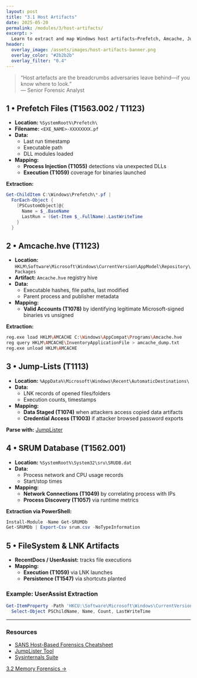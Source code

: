 ```yaml
---
layout: post
title: "3.1 Host Artifacts"
date: 2025-05-20
permalink: /modules/3/host-artifacts/
excerpt: >
  Learn to extract and map Windows host artifacts—Prefetch, Amcache, Jump‐Lists, SRUM—to ATT&CK techniques for precise DFIR reporting.
header:
  overlay_image: /assets/images/host-artifacts-banner.png
  overlay_color: "#2b2b2b"
  overlay_filter: "0.4"
---
```


> “Host artefacts are the breadcrumbs adversaries leave behind—if you know where to look.”  
> — Senior Forensic Analyst

## 1 • Prefetch Files (T1563.002 / T1123)

- **Location:** `%SystemRoot%\Prefetch\`  
- **Filename:** `<EXE_NAME>-XXXXXXXX.pf`  
- **Data:**  
  - Last run timestamp  
  - Executable path  
  - DLL modules loaded  
- **Mapping:**  
  - **Process Injection (T1055)** detections via unexpected DLLs  
  - **Execution (T1059)** coverage for binaries launched  

**Extraction:**  
```powershell
Get-ChildItem C:\Windows\Prefetch\*.pf |
  ForEach-Object { 
    [PSCustomObject]@{
      Name = $_.BaseName
      LastRun = (Get-Item $_.FullName).LastWriteTime
    }
  }
```

## 2 • Amcache.hve (T1123)

- **Location:** `HKLM\Software\Microsoft\Windows\CurrentVersion\AppModel\Repository\Packages`  
- **Artifact:** `Amcache.hve` registry hive  
- **Data:**  
  - Executable hashes, file paths, last modified  
  - Parent process and publisher metadata  
- **Mapping:**  
  - **Valid Accounts (T1078)** by identifying legitimate Microsoft-signed binaries vs unsigned  

**Extraction:**  
```bash
reg.exe load HKLM\AMCACHE C:\Windows\AppCompat\Programs\Amcache.hve
reg query HKLM\AMCACHE\InventoryApplicationFile > amcache_dump.txt
reg.exe unload HKLM\AMCACHE
```

## 3 • Jump-Lists (T1113)

- **Location:** `%AppData%\Microsoft\Windows\Recent\AutomaticDestinations\`  
- **Data:**  
  - LNK records of opened files/folders  
  - Execution counts, timestamps  
- **Mapping:**  
  - **Data Staged (T1074)** when attackers access copied data artifacts  
  - **Credential Access (T1003)** if attacker browsed password exports  

**Parse with:** [JumpLister](https://github.com/libyal/jumplister)

## 4 • SRUM Database (T1562.001)

- **Location:** `%SystemRoot%\System32\sru\SRUDB.dat`  
- **Data:**  
  - Process network and CPU usage records  
  - Start/stop times  
- **Mapping:**  
  - **Network Connections (T1049)** by correlating process with IPs  
  - **Process Discovery (T1057)** via runtime metrics  

**Extraction via PowerShell:**  
```powershell
Install-Module -Name Get-SRUMDb
Get-SRUMDb | Export-Csv srum.csv -NoTypeInformation
```

## 5 • FileSystem & LNK Artifacts

- **RecentDocs / UserAssist:** tracks file executions  
- **Mapping:**  
  - **Execution (T1059)** via LNK launches  
  - **Persistence (T1547)** via shortcuts planted  

### Example: UserAssist Extraction

```powershell
Get-ItemProperty -Path 'HKCU:\Software\Microsoft\Windows\CurrentVersion\Explorer\UserAssist\{GUID}\Count' |
  Select-Object PSChildName, Name, Count, LastWriteTime
```

---

<div class="post-resources container">
  <h3>Resources</h3>
  <ul>
    <li><a href="https://www.sans.org/white-papers/39672/" target="_blank">SANS Host-Based Forensics Cheatsheet</a></li>
    <li><a href="https://github.com/libyal/jumplister" target="_blank">JumpLister Tool</a></li>
    <li><a href="https://docs.microsoft.com/sysinternals/" target="_blank">Sysinternals Suite</a></li>
  </ul>
</div>

<a href="{{ site.baseurl }}/modules/3/memory-forensics/" class="next-link">3.2 Memory Forensics →</a>